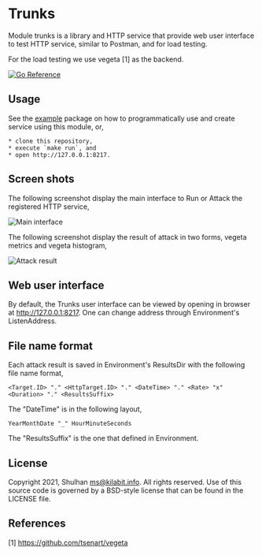 # Trunks

Module trunks is a library and HTTP service that provide web user interface
to test HTTP service, similar to Postman, and for load testing.

For the load testing we use vegeta [1] as the backend.

[![Go Reference](https://pkg.go.dev/badge/git.sr.ht/~shulhan/trunks.svg)](https://pkg.go.dev/git.sr.ht/~shulhan/trunks)

## Usage

See the
[example](https://git.sr.ht/~shulhan/trunks/tree/main/item/example/) package
on how to programmatically use and create service using this module, or,

	* clone this repository,
	* execute `make run`, and
	* open http://127.0.0.1:8217.


## Screen shots

The following screenshot display the main interface to Run or Attack the
registered HTTP service,

![Main interface](https://git.sr.ht/~shulhan/trunks/blob/main/_screenshots/trunks_example.png)

The following screenshot display the result of attack in two forms, vegeta
metrics and vegeta histogram,

![Attack result](https://git.sr.ht/~shulhan/trunks/blob/main/_screenshots/trunks_attack_result.png)


## Web user interface

By default, the Trunks user interface can be viewed by opening in browser at
http://127.0.0.1:8217.
One can change address through Environment's ListenAddress.


## File name format

Each attack result is saved in Environment's ResultsDir with the following
file name format,

	<Target.ID> "." <HttpTarget.ID> "." <DateTime> "." <Rate> "x" <Duration> "." <ResultsSuffix>

The "DateTime" is in the following layout,

	YearMonthDate "_" HourMinuteSeconds

The "ResultsSuffix" is the one that defined in Environment.


## License

Copyright 2021, Shulhan <ms@kilabit.info>.
All rights reserved.
Use of this source code is governed by a BSD-style license that can be found in the LICENSE file.


## References

[1] https://github.com/tsenart/vegeta
